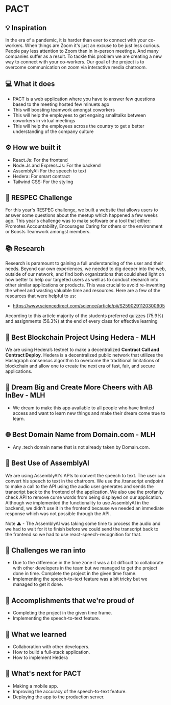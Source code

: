# PACT

## 💡 Inspiration

In the era of a pandemic, it is harder than ever to connect with your co-workers. When things are Zoom it's just an excuse to be just less curious. People pay less attention to Zoom than in in-person meetings. And many companies suffer as a result. To tackle this problem we are creating a new way to connect with your co-workers. Our goal of the project is to overcome communication on zoom via interactive media chatroom.

## 💻 What it does

- PACT is a web application where you have to answer few questions based to the meeting hosted few minuets ago
- This will boosting teamwork amongst coworkers
- This will help the employees to get engaing smalltalks between coworkers in virtual meetings
- This will help the employees across the country to get a better understanding of the company culture

## ⚙️ How we built it

- React.Js: For the frontend
- Node.Js and Express.Js: For the backend
- AssemblyAI: For the speech to text
- Hedera: For smart contract
- Tailwind CSS: For the styling

## 💼 RESPEC Challenge

For this year's RESPEC challenge, we built a website that allows users to answer some questions about the meetup which happened a few weeks ago. This year's challenge was to make software or a tool that either: Promotes Accountability, Encourages Caring for others or the environment or Boosts Teamwork amongst members.

## 📚 Research

Research is paramount to gaining a full understanding of the user and their needs. Beyond our own experiences, we needed to dig deeper into the web, outside of our network, and find both organizations that could shed light on how better to help our targeted users as well as to conduct research into other similar applications or products. This was crucial to avoid re-inventing the wheel and wasting valuable time and resources. Here are a few of the resources that were helpful to us:

- https://www.sciencedirect.com/science/article/pii/S2590291120300905

According to this article majority of the students preferred quizzes (75.9%) and assignments (56.3%) at the end of every class for effective learning

## 🔐 Best Blockchain Project Using Hedera - MLH

We are using Hedera’s testnet to make a decentralized **Contract Call and Contract Deploy**. Hedera is a decentralized public network that utilizes the Hashgraph consensus algorithm to overcome the traditional limitations of blockchain and allow one to create the next era of fast, fair, and secure applications.

## 🍻 Dream Big and Create More Cheers with AB InBev - MLH

- We dream to make this app available to all people who have limited access and want to learn new things and make their dream come true to learn.

## 🌐 Best Domain Name from Domain.com - MLH

- Any .tech domain name that is not already taken by Domain.com.

## 🤖 Best Use of AssemblyAI

We are using AssemblyAI's APIs to convert the speech to text. The user can convert his speech to text in the chatroom. We use the /transcript endpoint to make a call to the API using the audio user generates and sends the transcript back to the frontend of the application. We also use the profanity check API to remove curse words from being displayed on our application. Although we implemented the functionality to use AssemblyAI in the backend, we didn't use it in the frontend because we needed an immediate response which was not possible through the API.

Note ⚠️ - The AssemblyAI was taking some time to process the audio and we had to wait for it to finish before we could send the transcript back to the frontend so we had to use react-speech-recognition for that.

## 🧠 Challenges we ran into

- Due to the difference in the time zone it was a bit difficult to collaborate with other developers in the team but we managed to get the project done in time. Complete the project in the given time frame.
- Implementing the speech-to-text feature was a bit tricky but we managed to get it done.

## 🏅 Accomplishments that we're proud of

- Completing the project in the given time frame.
- Implementing the speech-to-text feature.

## 📖 What we learned

- Collaboration with other developers.
- How to build a full-stack application.
- How to implement Hedera

## 🚀 What's next for PACT

- Making a mobile app.
- Improving the accuracy of the speech-to-text feature.
- Deploying the app to the production server.
